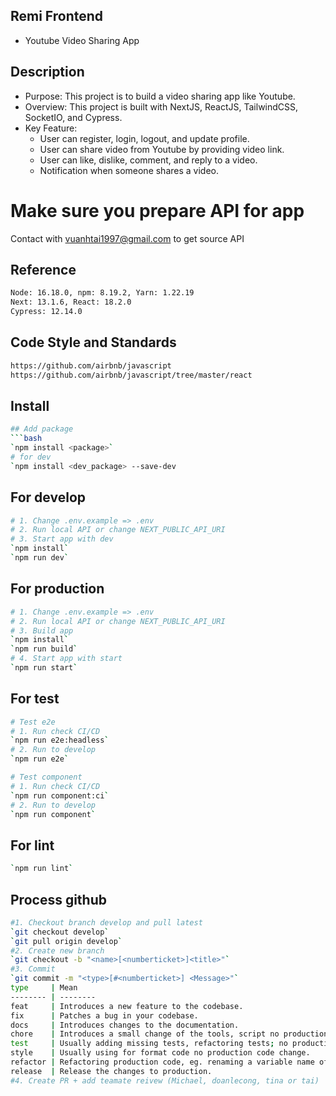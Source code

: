 ## Remi Frontend

- Youtube Video Sharing App

## Description

- Purpose: This project is to build a video sharing app like Youtube.
- Overview: This project is built with NextJS, ReactJS, TailwindCSS, SocketIO, and Cypress.
- Key Feature:
  - User can register, login, logout, and update profile.
  - User can share video from Youtube by providing video link.
  - User can like, dislike, comment, and reply to a video.
  - Notification when someone shares a video.

# Make sure you prepare API for app

Contact with vuanhtai1997@gmail.com to get source API

## Reference

```bash
Node: 16.18.0, npm: 8.19.2, Yarn: 1.22.19
Next: 13.1.6, React: 18.2.0
Cypress: 12.14.0
```

## Code Style and Standards

```bash
https://github.com/airbnb/javascript
https://github.com/airbnb/javascript/tree/master/react
```

## Install

````bash
## Add package
```bash
`npm install <package>`
# for dev
`npm install <dev_package> --save-dev
````

## For develop

```bash
# 1. Change .env.example => .env
# 2. Run local API or change NEXT_PUBLIC_API_URI
# 3. Start app with dev
`npm install`
`npm run dev`
```

## For production

```bash
# 1. Change .env.example => .env
# 2. Run local API or change NEXT_PUBLIC_API_URI
# 3. Build app
`npm install`
`npm run build`
# 4. Start app with start
`npm run start`
```

## For test

```bash
# Test e2e
# 1. Run check CI/CD
`npm run e2e:headless`
# 2. Run to develop
`npm run e2e`

# Test component
# 1. Run check CI/CD
`npm run component:ci`
# 2. Run to develop
`npm run component`
```

## For lint

```bash
`npm run lint`
```

## Process github

```bash
#1. Checkout branch develop and pull latest
`git checkout develop`
`git pull origin develop`
#2. Create new branch
`git checkout -b "<name>[<numberticket>]<title>"`
#3. Commit
`git commit -m "<type>[#<numberticket>] <Message>"`
type     | Mean
-------- | --------
feat     | Introduces a new feature to the codebase.
fix      | Patches a bug in your codebase.
docs     | Introduces changes to the documentation.
chore    | Introduces a small change of the tools, script no production code change.
test     | Usually adding missing tests, refactoring tests; no production code change.
style    | Usually using for format code no production code change.
refactor | Refactoring production code, eg. renaming a variable name of meet.
release  | Release the changes to production.
#4. Create PR + add teamate reivew (Michael, doanlecong, tina or tai)
```
